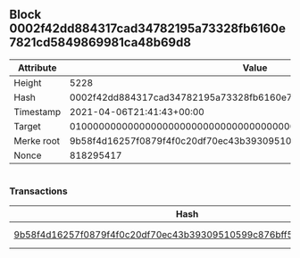 ## Block 0002f42dd884317cad34782195a73328fb6160e7821cd5849869981ca48b69d8

Attribute | Value
--- | ---
Height | 5228
Hash | 0002f42dd884317cad34782195a73328fb6160e7821cd5849869981ca48b69d8
Timestamp | 2021-04-06T21:41:43+00:00
Target | 0100000000000000000000000000000000000000000000000000000000000000
Merke root | 9b58f4d16257f0879f4f0c20df70ec43b39309510599c876bff54b79d01e2e07
Nonce | 818295417

```

```

### Transactions

Hash | Amount
--- | ---
[9b58f4d16257f0879f4f0c20df70ec43b39309510599c876bff54b79d01e2e07](9b58f4d16257f0879f4f0c20df70ec43b39309510599c876bff54b79d01e2e07.md) | 10.00000000 SKEPTI 
